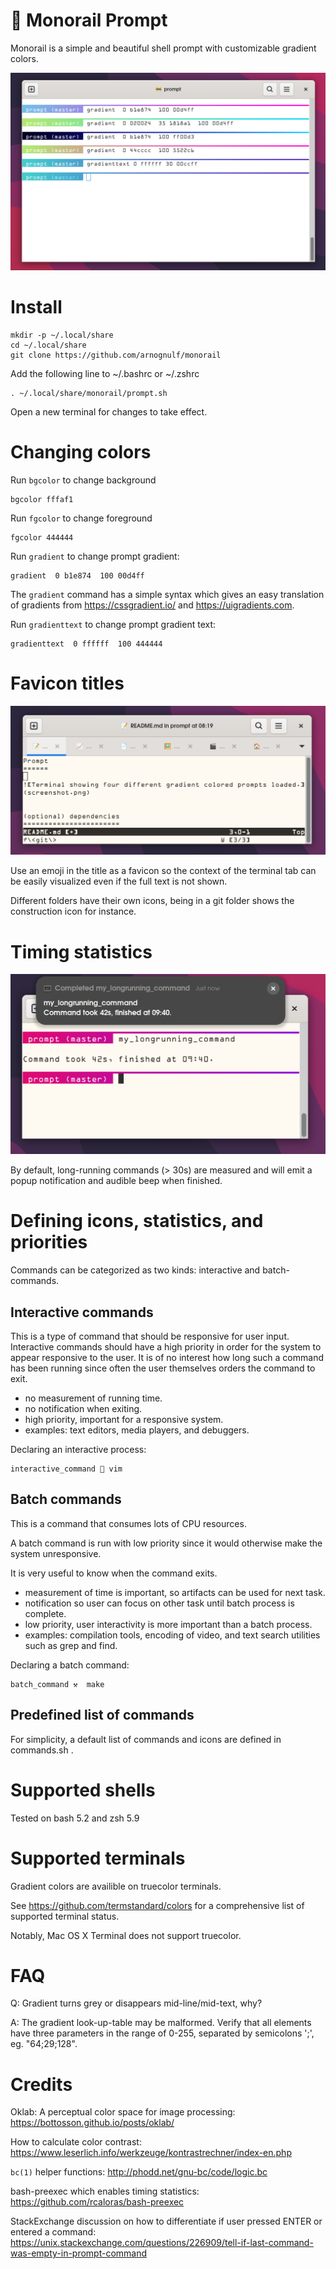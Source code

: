 🚝 Monorail Prompt
==================

Monorail is a simple and beautiful shell prompt with customizable gradient colors.

![Terminal showing four different gradient colored prompts loaded.](images/screenshot.png)


Install
=======

```
mkdir -p ~/.local/share
cd ~/.local/share
git clone https://github.com/arnognulf/monorail

```

Add the following line to ~/.bashrc or ~/.zshrc

```
. ~/.local/share/monorail/prompt.sh
```

Open a new terminal for changes to take effect.

Changing colors
===============
Run `bgcolor` to change background
```
bgcolor fffaf1
```

Run `fgcolor` to change foreground
```
fgcolor 444444
```

Run `gradient` to change prompt gradient:
```
gradient  0 b1e874  100 00d4ff
```
The `gradient` command has a simple syntax which gives an easy translation of gradients from https://cssgradient.io/ and https://uigradients.com.

Run `gradienttext` to change prompt gradient text:
```
gradienttext  0 ffffff  100 444444
```


Favicon titles
==============
![Multiple tabs where each tab has their own emoji icon](images/favicons.png)

Use an emoji in the title as a favicon so the context of the terminal tab can be easily visualized even if the full text is not shown.


Different folders have their own icons, being in a git folder shows the construction icon for instance.

Timing statistics
=================
![Long running command finished with statistics, and popup visible](images/timing.png)

By default, long-running commands (> 30s) are measured and will emit a popup notification and audible beep when finished.


Defining icons, statistics, and priorities
==========================================
Commands can be categorized as two kinds: interactive and batch-commands.

Interactive commands
--------------------
This is a type of command that should be responsive for user input.
Interactive commands should have a high priority in order for the system to appear responsive to the user.
It is of no interest how long such a command has been running since often the user themselves orders the command to exit.

* no measurement of running time.
* no notification when exiting.
* high priority, important for a responsive system.
* examples: text editors, media players, and debuggers.


Declaring an interactive process:

```
interactive_command 📝 vim
```

Batch commands
--------------
This is a command that consumes lots of CPU resources.



A batch command is run with low priority since it would otherwise make the system unresponsive.


It is very useful to know when the command exits.

* measurement of time is important, so artifacts can be used for next task.
* notification so user can focus on other task until batch process is complete.
* low priority, user interactivity is more important than a batch process.
* examples: compilation tools, encoding of video, and text search utilities such as grep and find.


Declaring a batch command:

```
batch_command ⚒️  make
```

Predefined list of commands
---------------------------
For simplicity, a default list of commands and icons are defined in commands.sh .


Supported shells
================
Tested on bash 5.2 and zsh 5.9

Supported terminals
===================
Gradient colors are availible on truecolor terminals.


See https://github.com/termstandard/colors for a comprehensive list of supported terminal status.


Notably, Mac OS X Terminal does not support truecolor.


FAQ
===
Q: Gradient turns grey or disappears mid-line/mid-text, why?


A: The gradient look-up-table may be malformed. Verify that all elements have three parameters in the range of 0-255, separated by semicolons ';', eg. "64;29;128".

Credits
=======
Oklab: A perceptual color space for image processing: https://bottosson.github.io/posts/oklab/

How to calculate color contrast: https://www.leserlich.info/werkzeuge/kontrastrechner/index-en.php


`bc(1)` helper functions: http://phodd.net/gnu-bc/code/logic.bc


bash-preexec which enables timing statistics: https://github.com/rcaloras/bash-preexec


StackExchange discussion on how to differentiate if user pressed ENTER or entered a command: https://unix.stackexchange.com/questions/226909/tell-if-last-command-was-empty-in-prompt-command


